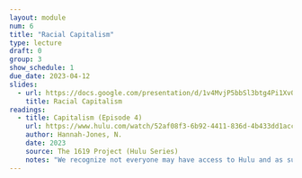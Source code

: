 ```yaml
---
layout: module
num: 6
title: "Racial Capitalism"
type: lecture
draft: 0
group: 3
show_schedule: 1
due_date: 2023-04-12
slides:
  - url: https://docs.google.com/presentation/d/1v4MvjP5bbSl3btg4Pi1Xv08wTl4OTloRTDfe_XZJh2c/edit?usp=sharing
    title: Racial Capitalism
readings:
  - title: Capitalism (Episode 4)
    url: https://www.hulu.com/watch/52af08f3-6b92-4411-836d-4b433dd1acc0?play=false&utm_source=shared_link
    author: Hannah-Jones, N.
    date: 2023
    source: The 1619 Project (Hulu Series)
    notes: "We recognize not everyone may have access to Hulu and as such have <a href='https://canvas.northwestern.edu/files/16331038'>uploaded a version to Canvas</a>. Also, this could be a great opportunity to come together (covid-safely, of course) with your learning pods and watch together in person!" 
---
```


